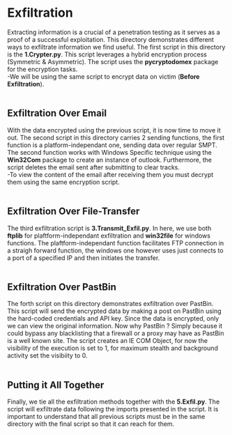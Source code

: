 # Exfiltration
Extracting information is a crucial of a penetration testing as it serves as a proof of a successful exploitation. This directory demonstrates different ways to exfiltrate information we find useful. The first 
script in this directory is the <b>1.Crypter.py</b>. This script leverages a hybrid encryption process (Symmetric & Asymmetric). The script uses the <b>pycryptodomex</b> package for the encryption tasks.<br>
-We will be using the same script to encrypt data on victim (**Before Exfiltration**).
<br>
<br>

## Exfiltration Over Email
With the data encrypted using the previous script, it is now time to move it out. The second script in this directory carries 2 sending functions, the first function is a platform-independant one, sending data over regular SMPT. The second function works with Windows Specific technique using the **Win32Com** package to create an instance of outlook. Furthermore, the script deletes the email sent after submitting to clear tracks.<br>
-To view the content of the email after receiving them you must decrypt them using the same encryption script.
<br>
<br>

## Exfiltration Over File-Transfer
The third exfiltration script is <b>3.Transmit_Exfil.py</b>. In here, we use both **ftplib** for plaftform-independant exfiltration and **win32file** for windows functions. The plaftform-independant function facilitates FTP connection in a straigh forward function, the windows one however uses just connects to a port of a specified IP and then initiates the transfer.
<br>
<br>

## Exfiltration Over PastBin
The forth script on this directory demonstrates exfiltration over PastBin. This script will send the encrypted data by making a post on PastBin using the hard-coded credentials and API key. Since the data is encrypted, only we can view the original information. Now why PastBin ? Simply because it could bypass any blacklisting that a firewall or a proxy may have as PastBin is a well known site. The script creates an IE COM Object, for now the visibility of the execution is set to 1, for maximum stealth and background activity set the visibiity to 0.
<br>
<br>

## Putting it All Together
Finally, we tie all the exfiltration methods together with the **5.Exfil.py**. The script will exfiltrate data following the imports presented in the script. It is important to understand that all previous scripts must be in the same directory with the final script so that it can reach for them. 
